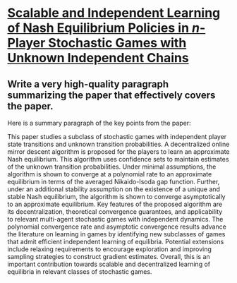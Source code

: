 # [Scalable and Independent Learning of Nash Equilibrium Policies in   $n$-Player Stochastic Games with Unknown Independent Chains](https://arxiv.org/abs/2312.01587)

## Write a very high-quality paragraph summarizing the paper that effectively covers the paper.

 Here is a summary paragraph of the key points from the paper:

This paper studies a subclass of stochastic games with independent player state transitions and unknown transition probabilities. A decentralized online mirror descent algorithm is proposed for the players to learn an approximate Nash equilibrium. This algorithm uses confidence sets to maintain estimates of the unknown transition probabilities. Under minimal assumptions, the algorithm is shown to converge at a polynomial rate to an approximate equilibrium in terms of the averaged Nikaido-Isoda gap function. Further, under an additional stability assumption on the existence of a unique and stable Nash equilibrium, the algorithm is shown to converge asymptotically to an approximate equilibrium. Key features of the proposed algorithm are its decentralization, theoretical convergence guarantees, and applicability to relevant multi-agent stochastic games with independent dynamics. The polynomial convergence rate and asymptotic convergence results advance the literature on learning in games by identifying new subclasses of games that admit efficient independent learning of equilibria. Potential extensions include relaxing requirements to encourage exploration and improving sampling strategies to construct gradient estimates. Overall, this is an important contribution towards scalable and decentralized learning of equilibria in relevant classes of stochastic games.
